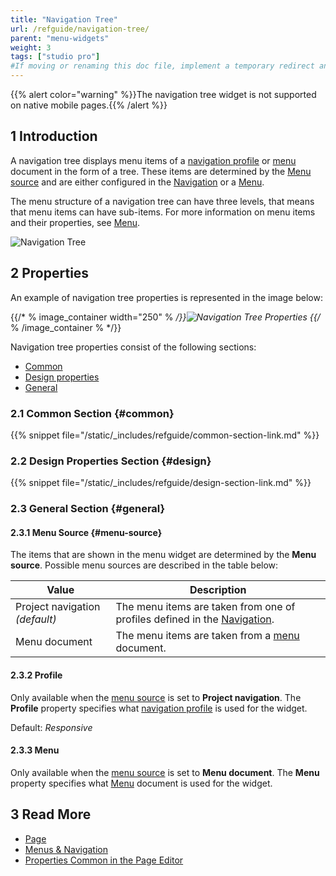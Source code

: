 ```yaml
---
title: "Navigation Tree"
url: /refguide/navigation-tree/
parent: "menu-widgets"
weight: 3
tags: ["studio pro"]
#If moving or renaming this doc file, implement a temporary redirect and let the respective team know they should update the URL in the product. See Mapping to Products for more details.
---
```


{{% alert color="warning" %}}The navigation tree widget is not supported on native mobile pages.{{% /alert %}}

## 1 Introduction

A navigation tree displays menu items of a [navigation profile](navigation#profiles) or [menu](menu) document in the form of a tree. These items are determined by the [Menu source](#menu-source) and are either configured in the [Navigation](navigation) or a [Menu](menu).

The menu structure of a navigation tree can have three levels, that means that menu items can have sub-items. For more information on menu items and their properties, see [Menu](menu). 

![Navigation Tree](/attachments/refguide/modeling/pages/menu-widgets/navigation-tree/navigation-tree.png)

## 2 Properties

An example of navigation tree properties is represented in the image below:

{{/* % image_container width="250" % */}}![Navigation Tree Properties](/attachments/refguide/modeling/pages/menu-widgets/navigation-tree/navigation-tree-properties.png)
{{/* % /image_container % */}}

Navigation tree properties consist of the following sections:

* [Common](#common)
* [Design properties](#design)
* [General](#general)

### 2.1 Common Section {#common}

{{% snippet file="/static/_includes/refguide/common-section-link.md" %}}

### 2.2 Design Properties Section {#design}

{{% snippet file="/static/_includes/refguide/design-section-link.md" %}}

### 2.3 General Section {#general}

#### 2.3.1 Menu Source {#menu-source}

The items that are shown in the menu widget are determined by the **Menu source**. Possible menu sources are described in the table below:

| Value              | Description                                                  |
| ------------------ | ------------------------------------------------------------ |
| Project navigation *(default)*  | The menu items are taken from one of profiles defined in the [Navigation](navigation). |
| Menu document      | The menu items are taken from a [menu](menu) document.       |

#### 2.3.2 Profile 

Only available when the [menu source](#menu-source) is set to **Project navigation**. The **Profile** property specifies what [navigation profile](navigation#profiles) is used for the widget. 

Default: *Responsive*

#### 2.3.3 Menu 

Only available when the [menu source](#menu-source) is set to **Menu document**. The **Menu** property specifies what [Menu](menu) document is used for the widget.

## 3 Read More

* [Page](page)
* [Menus & Navigation](menu-widgets)
* [Properties Common in the Page Editor](common-widget-properties)
